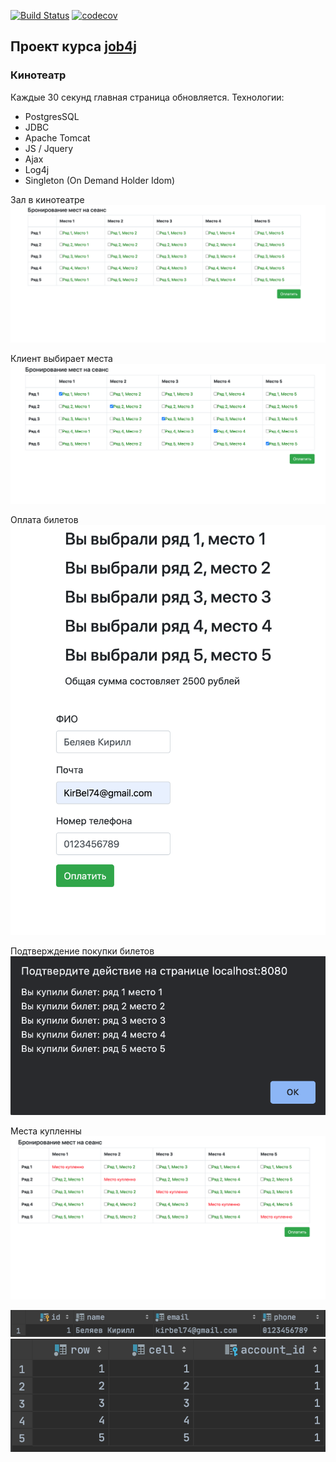 [![Build Status](https://www.travis-ci.com/KirillBelyaev74/job4j_cinema.svg?branch=master)](https://www.travis-ci.com/KirillBelyaev74/job4j_cinema)
[![codecov](https://codecov.io/gh/KirillBelyaev74/job4j_cinema/branch/master/graph/badge.svg)](https://codecov.io/gh/KirillBelyaev74/job4j_cinema)

## Проект курса [job4j](http://job4j.ru)

### Кинотеатр
Каждые 30 секунд главная страница обновляется.
Технологии:
- PostgresSQL
- JDBC
- Apache Tomcat
- JS / Jquery
- Ajax
- Log4j
- Singleton (On Demand Holder Idom)

Зал в кинотеатре
![screenshot of sample](screenshot/1.png)

Клиент выбирает места
![screenshot of sample](screenshot/2.png)

Оплата билетов
![screenshot of sample](screenshot/3.png)

Подтверждение покупки билетов
![screenshot of sample](screenshot/4.png)

Места купленны
![screenshot of sample](screenshot/5.png)

![screenshot of sample](screenshot/6.png)
![screenshot of sample](screenshot/7.png)